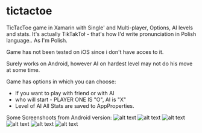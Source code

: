 # tictactoe
TicTacToe game in Xamarin with Single' and Multi-player, Options, AI levels and stats.
It's actually TikTakToł - that's how I'd write pronunciation in Polish language.. As I'm Polish.

Game has not been tested on iOS since i don't have acces to it.

Surely works on Android, however AI on hardest level may not do his move at some time.

Game has options in which you can choose:
- If you want to play with friend or with AI
- who will start - PLAYER ONE IS "O", AI is "X"
- Level of AI
All Stats are saved to AppProperties.




Some Screenshoots from Android version:
![alt text](https://github.com/JustMyst/tictactoe/blob/master/Screenshoots/Screenshot_2018-07-04-10-36-05.png?raw=true)
![alt text](https://github.com/JustMyst/tictactoe/blob/master/Screenshoots/Screenshot_2018-07-04-10-36-17.png?raw=true)
![alt text](https://github.com/JustMyst/tictactoe/blob/master/Screenshoots/Screenshot_2018-07-04-10-47-29.png?raw=true)
![alt text](https://github.com/JustMyst/tictactoe/blob/master/Screenshoots/Screenshot_2018-07-04-10-47-41.png?raw=true)
![alt text](https://github.com/JustMyst/tictactoe/blob/master/Screenshoots/Screenshot_2018-07-04-10-47-52.png?raw=true)
![alt text](https://github.com/JustMyst/tictactoe/blob/master/Screenshoots/Screenshot_2018-07-04-10-48-04.png?raw=true)
